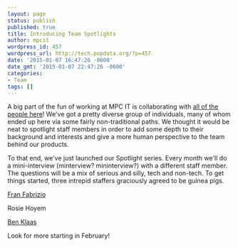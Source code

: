 ```yaml
---
layout: page
status: publish
published: true
title: Introducing Team Spotlights
author: mpcit
wordpress_id: 457
wordpress_url: http://tech.popdata.org/?p=457
date: '2015-01-07 16:47:26 -0600'
date_gmt: '2015-01-07 22:47:26 -0600'
categories:
- Team
tags: []
---
```

A big part of the fun of working at MPC IT is collaborating with <a title="Meet the Team" href="http://tech.popdata.org/meet-the-team/" target="_blank">all of the people here</a>! We've got a pretty diverse group of individuals, many of whom ended up here via some fairly non-traditional paths. We thought it would be neat to spotlight staff members in order to add some depth to their background and interests and give a more human perspective to the team behind our products.

To that end, we've just launched our Spotlight series. Every month we'll do a mini-interview (minterview? mininterview?) with a different staff member. The questions will be a mix of serious and silly, tech and non-tech.  To get things started, three intrepid staffers graciously agreed to be guinea pigs.

<a title="IT Core Spotlight: Fran Fabrizio" href="http://tech.popdata.org/it-core-spotlight-fran-fabrizio/">Fran Fabrizio</a>

Rosie Hoyem

<a title="IT Core Spotlight: Ben Klaas" href="http://tech.popdata.org/it-core-spotlight-ben-klaas/">Ben Klaas</a>

Look for more starting in February!

